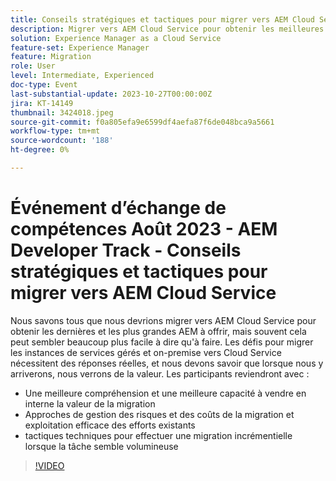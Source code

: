 ```yaml
---
title: Conseils stratégiques et tactiques pour migrer vers AEM Cloud Service
description: Migrer vers AEM Cloud Service pour obtenir les meilleures AEM et les plus récentes, migrer vers les instances de services sur site et gérés vers Cloud Service afin de mieux comprendre et de mieux vendre en interne la valeur des approches de migration pour gérer les risques et les coûts de migration et utiliser efficacement les efforts existants tactiques techniques pour effectuer progressivement la migration lorsque la tâche semble volumineuse
solution: Experience Manager as a Cloud Service
feature-set: Experience Manager
feature: Migration
role: User
level: Intermediate, Experienced
doc-type: Event
last-substantial-update: 2023-10-27T00:00:00Z
jira: KT-14149
thumbnail: 3424018.jpeg
source-git-commit: f0a805efa9e6599df4aefa87f6de048bca9a5661
workflow-type: tm+mt
source-wordcount: '188'
ht-degree: 0%

---
```



# Événement d’échange de compétences Août 2023 - AEM Developer Track - Conseils stratégiques et tactiques pour migrer vers AEM Cloud Service

Nous savons tous que nous devrions migrer vers AEM Cloud Service pour obtenir les dernières et les plus grandes AEM à offrir, mais souvent cela peut sembler beaucoup plus facile à dire qu&#39;à faire. Les défis pour migrer les instances de services gérés et on-premise vers Cloud Service nécessitent des réponses réelles, et nous devons savoir que lorsque nous y arriverons, nous verrons de la valeur. Les participants reviendront avec :

* Une meilleure compréhension et une meilleure capacité à vendre en interne la valeur de la migration
* Approches de gestion des risques et des coûts de la migration et exploitation efficace des efforts existants
* tactiques techniques pour effectuer une migration incrémentielle lorsque la tâche semble volumineuse

>[!VIDEO](https://video.tv.adobe.com/v/3424018/?learn=on)
